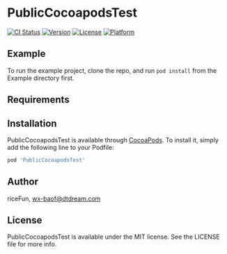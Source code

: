 # PublicCocoapodsTest

[![CI Status](https://img.shields.io/travis/riceFun/PublicCocoapodsTest.svg?style=flat)](https://travis-ci.org/riceFun/PublicCocoapodsTest)
[![Version](https://img.shields.io/cocoapods/v/PublicCocoapodsTest.svg?style=flat)](https://cocoapods.org/pods/PublicCocoapodsTest)
[![License](https://img.shields.io/cocoapods/l/PublicCocoapodsTest.svg?style=flat)](https://cocoapods.org/pods/PublicCocoapodsTest)
[![Platform](https://img.shields.io/cocoapods/p/PublicCocoapodsTest.svg?style=flat)](https://cocoapods.org/pods/PublicCocoapodsTest)

## Example

To run the example project, clone the repo, and run `pod install` from the Example directory first.

## Requirements

## Installation

PublicCocoapodsTest is available through [CocoaPods](https://cocoapods.org). To install
it, simply add the following line to your Podfile:

```ruby
pod 'PublicCocoapodsTest'
```

## Author

riceFun, wx-baof@dtdream.com

## License

PublicCocoapodsTest is available under the MIT license. See the LICENSE file for more info.
